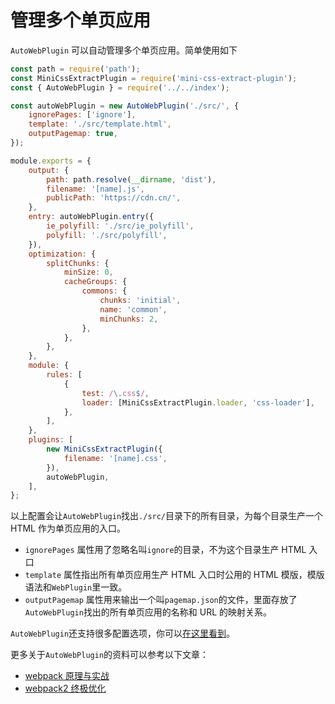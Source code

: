 # 管理多个单页应用

`AutoWebPlugin` 可以自动管理多个单页应用。简单使用如下

```js
const path = require('path');
const MiniCssExtractPlugin = require('mini-css-extract-plugin');
const { AutoWebPlugin } = require('../../index');

const autoWebPlugin = new AutoWebPlugin('./src/', {
	ignorePages: ['ignore'],
	template: './src/template.html',
	outputPagemap: true,
});

module.exports = {
	output: {
		path: path.resolve(__dirname, 'dist'),
		filename: '[name].js',
		publicPath: 'https://cdn.cn/',
	},
	entry: autoWebPlugin.entry({
		ie_polyfill: './src/ie_polyfill',
		polyfill: './src/polyfill',
	}),
	optimization: {
		splitChunks: {
			minSize: 0,
			cacheGroups: {
				commons: {
					chunks: 'initial',
					name: 'common',
					minChunks: 2,
				},
			},
		},
	},
	module: {
		rules: [
			{
				test: /\.css$/,
				loader: [MiniCssExtractPlugin.loader, 'css-loader'],
			},
		],
	},
	plugins: [
		new MiniCssExtractPlugin({
			filename: '[name].css',
		}),
		autoWebPlugin,
	],
};
```

以上配置会让`AutoWebPlugin`找出`./src/`目录下的所有目录，为每个目录生产一个 HTML 作为单页应用的入口。

* `ignorePages` 属性用了忽略名叫`ignore`的目录，不为这个目录生产 HTML 入口
* `template` 属性指出所有单页应用生产 HTML 入口时公用的 HTML 模版，模版语法和`WebPlugin`里一致。
* `outputPagemap` 属性用来输出一个叫`pagemap.json`的文件，里面存放了`AutoWebPlugin`找出的所有单页应用的名称和 URL 的映射关系。

`AutoWebPlugin`还支持很多配置选项，你可以[在这里看到](https://github.com/gwuhaolin/web-webpack-plugin/blob/master/lib/AutoWebPlugin.js#L33)。

更多关于`AutoWebPlugin`的资料可以参考以下文章：

* [webpack 原理与实战](https://github.com/gwuhaolin/blog/issues/4)
* [webpack2 终极优化](https://github.com/gwuhaolin/blog/issues/2)
